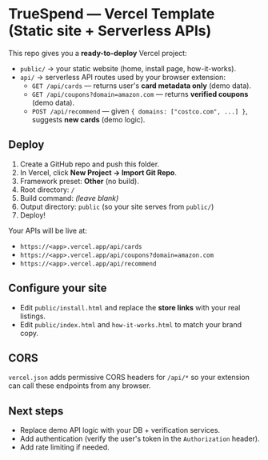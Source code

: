 # TrueSpend — Vercel Template (Static site + Serverless APIs)

This repo gives you a **ready-to-deploy** Vercel project:
- `public/` → your static website (home, install page, how-it-works).
- `api/` → serverless API routes used by your browser extension:
  - `GET /api/cards` — returns user's **card metadata only** (demo data).
  - `GET /api/coupons?domain=amazon.com` — returns **verified coupons** (demo data).
  - `POST /api/recommend` — given `{ domains: ["costco.com", ...] }`, suggests **new cards** (demo logic).

## Deploy
1. Create a GitHub repo and push this folder.
2. In Vercel, click **New Project → Import Git Repo**.
3. Framework preset: **Other** (no build).
4. Root directory: `/`
5. Build command: *(leave blank)*
6. Output directory: `public` (so your site serves from `public/`)
7. Deploy!

Your APIs will be live at:
- `https://<app>.vercel.app/api/cards`
- `https://<app>.vercel.app/api/coupons?domain=amazon.com`
- `https://<app>.vercel.app/api/recommend`

## Configure your site
- Edit `public/install.html` and replace the **store links** with your real listings.
- Edit `public/index.html` and `how-it-works.html` to match your brand copy.

## CORS
`vercel.json` adds permissive CORS headers for `/api/*` so your extension can call these endpoints from any browser.

## Next steps
- Replace demo API logic with your DB + verification services.
- Add authentication (verify the user's token in the `Authorization` header).
- Add rate limiting if needed.
